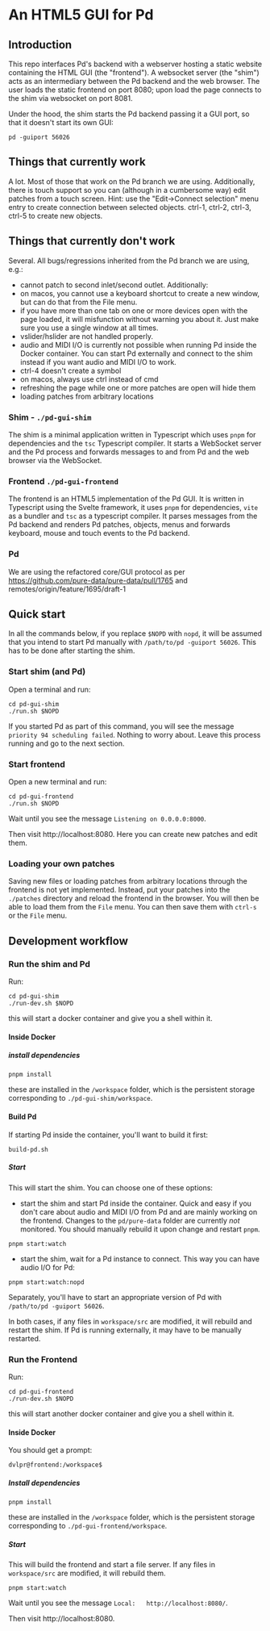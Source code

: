# An HTML5 GUI for Pd

## Introduction

This repo interfaces Pd's backend with a webserver hosting a static website containing the HTML GUI (the "frontend"). A websocket server (the "shim") acts as an intermediary between the Pd backend and the web browser. The user loads the static frontend on port 8080; upon load the page connects to the shim via websocket on port 8081.

Under the hood, the shim starts the Pd backend passing it a GUI port, so that it doesn't start its own GUI:

`pd -guiport 56026`

## Things that currently work

A lot. Most of those that work on the Pd branch we are using. Additionally, there is touch support so you can (although in a cumbersome way) edit patches from a touch screen. Hint: use the "Edit->Connect selection" menu entry to create connection between selected objects. ctrl-1, ctrl-2, ctrl-3, ctrl-5 to create new objects.

## Things that currently don't work

Several. All bugs/regressions inherited from the Pd branch we are using, e.g.:
- cannot patch to second inlet/second outlet.
Additionally:
- on macos, you cannot use a keyboard shortcut to create a new window, but can do that from the File menu.
- if you have more than one tab on one or more devices open with the page loaded, it will misfunction without warning you about it. Just make sure you use a single window at all times.
- vslider/hslider are not handled properly.
- audio and MIDI I/O is currently not possible when running Pd inside the Docker container. You can start Pd externally and connect to the shim instead if you want audio and MIDI I/O to work.
- ctrl-4 doesn't create a symbol
- on macos, always use ctrl instead of cmd
- refreshing the page while one or more patches are open will hide them
- loading patches from arbitrary locations

### Shim - `./pd-gui-shim`

The shim is a minimal application written in Typescript which uses `pnpm` for dependencies and the `tsc` Typescript compiler.
It starts a WebSocket server and the Pd process and forwards messages to and from Pd and the web browser via the WebSocket.

### Frontend `./pd-gui-frontend`

The frontend is an HTML5 implementation of the Pd GUI. It is written in Typescript using the Svelte framework, it uses `pnpm` for dependencies, `vite` as a bundler and `tsc` as a typescript compiler.
It parses messages from the Pd backend and renders Pd patches, objects, menus and forwards keyboard, mouse and touch events to the Pd backend.

### Pd

We are using the refactored core/GUI protocol as per https://github.com/pure-data/pure-data/pull/1765 and remotes/origin/feature/1695/draft-1

## Quick start

In all the commands below, if you replace `$NOPD` with `nopd`, it will be assumed that you intend to start Pd manually with `/path/to/pd -guiport 56026`. This has to be done after starting the shim.

### Start shim (and Pd)

Open a terminal and run:

```
cd pd-gui-shim
./run.sh $NOPD
```

If you started Pd as part of this command, you will see the message `priority 94 scheduling failed`. Nothing to worry about.
Leave this process running and go to the next section.

### Start frontend

Open a new terminal and run:

```
cd pd-gui-frontend
./run.sh $NOPD
```

Wait until you see the message `Listening on 0.0.0.0:8000`.

Then visit http://localhost:8080. Here you can create new patches and edit them.

### Loading your own patches

Saving new files or loading patches from arbitrary locations through the frontend is not yet implemented. Instead, put your patches into the `./patches` directory and reload the frontend in the browser. You will then be able to load them from the `File` menu. You can then save them with `ctrl-s` or the `File` menu.

## Development workflow

### Run the shim and Pd

Run:
```
cd pd-gui-shim
./run-dev.sh $NOPD
```
this will start a docker container and give you a shell within it.

#### Inside Docker

##### install dependencies

```
pnpm install
```
these are installed in the `/workspace` folder, which is the persistent storage corresponding to `./pd-gui-shim/workspace`.

#### Build Pd

If starting Pd inside the container, you'll want to build it first:
```
build-pd.sh
```

##### Start

This will start the shim. You can choose one of these options:
- start the shim and start Pd inside the container. Quick and easy if you don't care about audio and MIDI I/O from Pd and are mainly working on the frontend. Changes to the `pd/pure-data` folder are currently _not_ monitored. You should manually rebuild it upon change and restart `pnpm`.
```
pnpm start:watch
```
- start the shim, wait for a Pd instance to connect. This way you can have audio I/O for Pd:
```
pnpm start:watch:nopd
```
Separately, you'll have to start an appropriate version of Pd with `/path/to/pd -guiport 56026`.

In both cases, if any files in `workspace/src` are modified, it will rebuild and restart the shim. If Pd is running externally, it may have to be manually restarted.

### Run the Frontend

Run:
```
cd pd-gui-frontend
./run-dev.sh $NOPD
```
this will start another docker container and give you a shell within it.

#### Inside Docker

You should get a prompt:
```
dvlpr@frontend:/workspace$
```
##### Install dependencies

```
pnpm install
```
these are installed in the `/workspace` folder, which is the persistent storage corresponding to `./pd-gui-frontend/workspace`.

##### Start

This will build the frontend and start a file server. If any files in `workspace/src` are modified, it will rebuild them.
```
pnpm start:watch
```

Wait until you see the message `Local:   http://localhost:8080/`.

Then visit http://localhost:8080.
